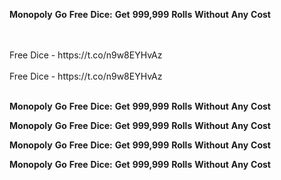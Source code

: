 <strong>Monopoly</strong> <strong>Go</strong> <strong>Free</strong> <strong>Dice:</strong> <strong>Get</strong> <strong>999,999</strong> <strong>Rolls</strong> <strong>Without</strong> <strong>Any</strong> <strong>Cost</strong>

<br>
<br>Free Dice - https://t.co/n9w8EYHvAz
<br>
<br>Free Dice - https://t.co/n9w8EYHvAz
<br>
<br>

<strong>Monopoly</strong> <strong>Go</strong> <strong>Free</strong> <strong>Dice:</strong> <strong>Get</strong> <strong>999,999</strong> <strong>Rolls</strong> <strong>Without</strong> <strong>Any</strong> <strong>Cost</strong>

<strong>Monopoly</strong> <strong>Go</strong> <strong>Free</strong> <strong>Dice:</strong> <strong>Get</strong> <strong>999,999</strong> <strong>Rolls</strong> <strong>Without</strong> <strong>Any</strong> <strong>Cost</strong>

<strong>Monopoly</strong> <strong>Go</strong> <strong>Free</strong> <strong>Dice:</strong> <strong>Get</strong> <strong>999,999</strong> <strong>Rolls</strong> <strong>Without</strong> <strong>Any</strong> <strong>Cost</strong>

<strong>Monopoly</strong> <strong>Go</strong> <strong>Free</strong> <strong>Dice:</strong> <strong>Get</strong> <strong>999,999</strong> <strong>Rolls</strong> <strong>Without</strong> <strong>Any</strong> <strong>Cost</strong>
